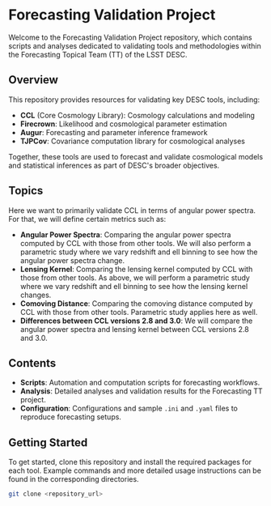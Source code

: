 # Forecasting Validation Project

Welcome to the Forecasting Validation Project repository, which contains scripts and analyses dedicated to validating tools and methodologies within the Forecasting Topical Team (TT) of the LSST DESC.

## Overview

This repository provides resources for validating key DESC tools, including:
- **CCL** (Core Cosmology Library): Cosmology calculations and modeling
- **Firecrown**: Likelihood and cosmological parameter estimation
- **Augur**: Forecasting and parameter inference framework
- **TJPCov**: Covariance computation library for cosmological analyses

Together, these tools are used to forecast and validate cosmological models and statistical inferences 
as part of DESC's broader objectives. 


## Topics

Here we want to primarily validate CCL in terms of angular power spectra.
For that, we will define certain metrics such as:
- **Angular Power Spectra**: Comparing the angular power spectra computed by CCL with those from other tools. 
We will also perform a parametric study where we vary redshift and ell binning to see
how the angular power spectra change.
- **Lensing Kernel**: Comparing the lensing kernel computed by CCL with those from other tools.
As above, we will perform a parametric study where we vary redshift and ell binning to see
how the lensing kernel changes.
- **Comoving Distance**: Comparing the comoving distance computed by CCL with those from other tools.
Parametric study applies here as well.
- **Differences between CCL versions 2.8 and 3.0**: We will compare the angular power spectra
and lensing kernel between CCL versions 2.8 and 3.0.
## Contents

- **Scripts**: Automation and computation scripts for forecasting workflows.
- **Analysis**: Detailed analyses and validation results for the Forecasting TT project.
- **Configuration**: Configurations and sample `.ini` and `.yaml` files to reproduce forecasting setups.

## Getting Started

To get started, clone this repository and install the required packages for each tool. Example commands and more detailed usage instructions can be found in the corresponding directories.

```bash
git clone <repository_url>
